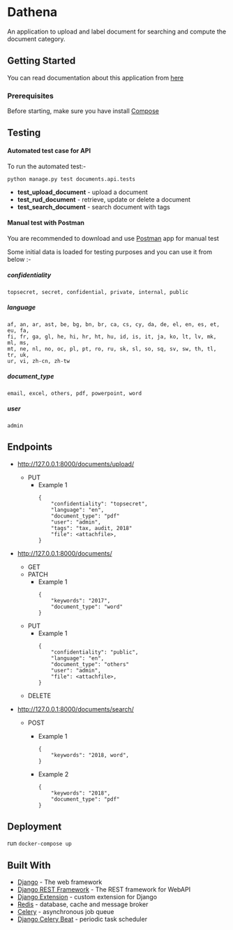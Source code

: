 # Dathena

An application to upload and label document for searching and compute the document category.

## Getting Started

You can read documentation about this application from [here](https://github.com/szetah/dathena/blob/master/README.md)

### Prerequisites

Before starting, make sure you have install [Compose](https://docs.docker.com/compose/install/#prerequisites)

## Testing

#### Automated test case for API

To run the automated test:-

`python manage.py test documents.api.tests`

* **test_upload_document** - upload a document
* **test_rud_document** - retrieve, update or delete a document
* **test_search_document** - search document with tags

#### Manual test with Postman

You are recommended to download and use [Postman](https://www.getpostman.com/apps) app for manual test

Some initial data is loaded for testing purposes and you can use it from below :-

##### confidentiality
```
topsecret, secret, confidential, private, internal, public
```

##### language
```
af, an, ar, ast, be, bg, bn, br, ca, cs, cy, da, de, el, en, es, et, eu, fa,
fi, fr, ga, gl, he, hi, hr, ht, hu, id, is, it, ja, ko, lt, lv, mk, ml, ms,
mt, ne, nl, no, oc, pl, pt, ro, ru, sk, sl, so, sq, sv, sw, th, tl, tr, uk,
ur, vi, zh-cn, zh-tw
```

##### document_type
```
email, excel, others, pdf, powerpoint, word
```

##### user
`admin`

## Endpoints

* http://127.0.0.1:8000/documents/upload/
  - PUT
    - Example 1
        ```
        {
            "confidentiality": "topsecret",
            "language": "en",
            "document_type": "pdf"
            "user": "admin",
            "tags": "tax, audit, 2018"
            "file": <attachfile>,
        }
        ```

* http://127.0.0.1:8000/documents/<id>
  - GET
  - PATCH
    - Example 1
        ```
        {
            "keywords": "2017",
            "document_type": "word"
        }
        ```
  - PUT
    - Example 1
        ```
        {
            "confidentiality": "public",
            "language": "en",
            "document_type": "others"
            "user": "admin",
            "file": <attachfile>,
        }
        ```
  - DELETE

* http://127.0.0.1:8000/documents/search/
  - POST
    - Example 1
        ```
        {
            "keywords": "2018, word",
        }
        ```

    - Example 2
        ```
        {
            "keywords": "2018",
            "document_type": "pdf"
        }
        ```

## Deployment

run `docker-compose up`

## Built With

* [Django](https://www.djangoproject.com/) - The web framework
* [Django REST Framework](https://www.django-rest-framework.org/) - The REST framework for WebAPI
* [Django Extension](https://django-extensions.readthedocs.io/en/latest/) - custom extension for Django
* [Redis](https://redis.io/) - database, cache and message broker
* [Celery](http://www.celeryproject.org/) - asynchronous job queue
* [Django Celery Beat](https://django-celery-beat.readthedocs.io/en/latest/) - periodic task scheduler

